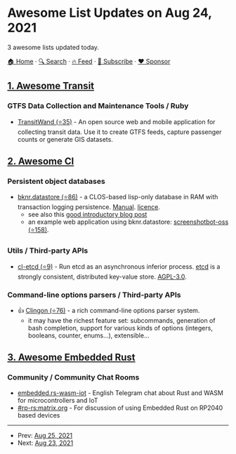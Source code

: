 # Awesome List Updates on Aug 24, 2021

3 awesome lists updated today.

[🏠 Home](/README.md) · [🔍 Search](https://www.trackawesomelist.com/search/) · [🔥 Feed](https://www.trackawesomelist.com/rss.xml) · [📮 Subscribe](https://trackawesomelist.us17.list-manage.com/subscribe?u=d2f0117aa829c83a63ec63c2f&id=36a103854c) · [❤️  Sponsor](https://github.com/sponsors/theowenyoung)



## [1. Awesome Transit](/content/CUTR-at-USF/awesome-transit/README.md)

### GTFS Data Collection and Maintenance Tools / Ruby

*   [TransitWand (⭐35)](https://github.com/conveyal/transit-wand) - An open source web and mobile application for collecting transit data. Use it to create GTFS feeds, capture passenger counts or generate GIS datasets.

## [2. Awesome Cl](/content/CodyReichert/awesome-cl/README.md)

### Persistent object databases

*   [bknr.datastore (⭐86)](https://github.com/hanshuebner/bknr-datastore) - a CLOS-based lisp-only database in RAM with transaction logging persistence. [Manual](https://www.common-lisp.net/project/bknr/html/documentation.html). [licence](https://www.gnu.org/licenses/old-licenses/gpl-2.0.html).
    *   see also this [good introductory blog post](https://ashok-khanna.medium.com/persistent-in-memory-data-storage-in-common-lisp-b-k-n-r-37f8ae76042f)
    *   an example web application using bknr.datastore: [screenshotbot-oss (⭐158)](https://github.com/screenshotbot/screenshotbot-oss).

### Utils / Third-party APIs

*   [cl-etcd (⭐9)](https://github.com/atgreen/cl-etcd) - Run etcd as an asynchronous inferior process.  [etcd](https://etcd.io/) is a strongly consistent, distributed key-value store. [AGPL-3.0](https://directory.fsf.org/wiki/License:AGPL-3.0).

### Command-line options parsers / Third-party APIs

*   👍 [Clingon (⭐76)](https://github.com/dnaeon/clingon) - a rich command-line options parser system.
    *   it may have the richest feature set: subcommands, generation of bash completion, support for various kinds of options (integers, booleans, counter, enums…), extensible…

## [3. Awesome Embedded Rust](/content/rust-embedded/awesome-embedded-rust/README.md)

### Community / Community Chat Rooms

*   [embedded.rs-wasm-iot](https://t.me/embeddedrust) - English Telegram chat about Rust and WASM for microcontrollers and IoT
*   [#rp-rs:matrix.org](https://matrix.to/#/#rp-rs:matrix.org) - For discussion of using Embedded Rust on RP2040 based devices

---

- Prev: [Aug 25, 2021](/content/2021/08/25/README.md)
- Next: [Aug 23, 2021](/content/2021/08/23/README.md)